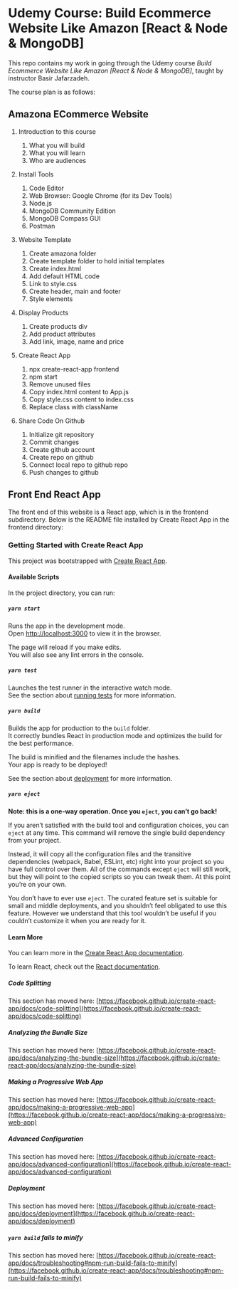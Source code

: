 # Udemy Course: Build Ecommerce Website Like Amazon [React & Node & MongoDB]

This repo contains my work in going through the Udemy course _Build Ecommerce
Website Like Amazon [React & Node & MongoDB]_, taught by instructor Basir
Jafarzadeh.

The course plan is as follows:

## Amazona ECommerce Website

1. Introduction to this course
   1. What you will build
   2. What you will learn
   3. Who are audiences

2. Install Tools
   1. Code Editor
   2. Web Browser: Google Chrome (for its Dev Tools)
   3. Node.js
   4. MongoDB Community Edition
   5. MongoDB Compass GUI
   6. Postman

3. Website Template
   1. Create amazona folder
   2. Create template folder to hold initial templates
   3. Create index.html
   4. Add default HTML code
   5. Link to style.css
   6. Create header, main and footer
   7. Style elements

4. Display Products
   1. Create products div
   2. Add product attributes
   3. Add link, image, name and price

5. Create React App
   1. npx create-react-app frontend
   2. npm start
   3. Remove unused files
   4. Copy index.html content to App.js
   5. Copy style.css content to index.css
   6. Replace class with className

6. Share Code On Github
   1. Initialize git repository
   2. Commit changes
   3. Create github account
   4. Create repo on github
   5. Connect local repo to github repo
   6. Push changes to github


## Front End React App

The front end of this website is a React app, which is in the frontend
subdirectory. Below is the README file installed by Create React App in the
frontend directory:

### Getting Started with Create React App ###

This project was bootstrapped with [Create React App](https://github.com/facebook/create-react-app).

#### Available Scripts ####

In the project directory, you can run:

##### `yarn start` #####

Runs the app in the development mode.\
Open [http://localhost:3000](http://localhost:3000) to view it in the browser.

The page will reload if you make edits.\
You will also see any lint errors in the console.

##### `yarn test` #####

Launches the test runner in the interactive watch mode.\
See the section about [running tests](https://facebook.github.io/create-react-app/docs/running-tests) for more information.

##### `yarn build` #####

Builds the app for production to the `build` folder.\
It correctly bundles React in production mode and optimizes the build for the best performance.

The build is minified and the filenames include the hashes.\
Your app is ready to be deployed!

See the section about [deployment](https://facebook.github.io/create-react-app/docs/deployment) for more information.

##### `yarn eject` #####

**Note: this is a one-way operation. Once you `eject`, you can’t go back!**

If you aren’t satisfied with the build tool and configuration choices, you can `eject` at any time. This command will remove the single build dependency from your project.

Instead, it will copy all the configuration files and the transitive dependencies (webpack, Babel, ESLint, etc) right into your project so you have full control over them. All of the commands except `eject` will still work, but they will point to the copied scripts so you can tweak them. At this point you’re on your own.

You don’t have to ever use `eject`. The curated feature set is suitable for small and middle deployments, and you shouldn’t feel obligated to use this feature. However we understand that this tool wouldn’t be useful if you couldn’t customize it when you are ready for it.

#### Learn More ####

You can learn more in the [Create React App documentation](https://facebook.github.io/create-react-app/docs/getting-started).

To learn React, check out the [React documentation](https://reactjs.org/).

##### Code Splitting #####

This section has moved here: [https://facebook.github.io/create-react-app/docs/code-splitting](https://facebook.github.io/create-react-app/docs/code-splitting)

##### Analyzing the Bundle Size #####

This section has moved here: [https://facebook.github.io/create-react-app/docs/analyzing-the-bundle-size](https://facebook.github.io/create-react-app/docs/analyzing-the-bundle-size)

##### Making a Progressive Web App #####

This section has moved here: [https://facebook.github.io/create-react-app/docs/making-a-progressive-web-app](https://facebook.github.io/create-react-app/docs/making-a-progressive-web-app)

##### Advanced Configuration #####

This section has moved here: [https://facebook.github.io/create-react-app/docs/advanced-configuration](https://facebook.github.io/create-react-app/docs/advanced-configuration)

##### Deployment #####

This section has moved here: [https://facebook.github.io/create-react-app/docs/deployment](https://facebook.github.io/create-react-app/docs/deployment)

##### `yarn build` fails to minify #####

This section has moved here: [https://facebook.github.io/create-react-app/docs/troubleshooting#npm-run-build-fails-to-minify](https://facebook.github.io/create-react-app/docs/troubleshooting#npm-run-build-fails-to-minify)
